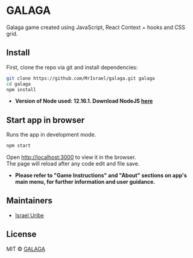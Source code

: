 # GALAGA
Galaga game created using JavaScript, React Context + hooks and CSS grid.

## Install
First, clone the repo via git and install dependencies:

```bash
git clone https://github.com/MrIsrael/galaga.git galaga
cd galaga
npm install
```

- **Version of Node used: 12.16.1. Download NodeJS [here](https://nodejs.org/en/)**

## Start app in browser
Runs the app in development mode.

```bash
npm start
```

Open [http://localhost:3000](http://localhost:3000) to view it in the browser.<br />
The page will reload after any code edit and file save.

- **Please refer to "Game Instructions" and "About" sections on app's main menu, for further information and user guidance.**

## Maintainers
- [Israel Uribe](https://github.com/MrIsrael)

## License
MIT © [GALAGA](https://github.com/MrIsrael/galaga)
